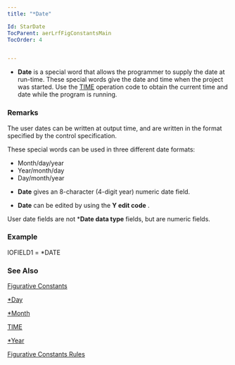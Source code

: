 ```yaml
---
title: "*Date"

Id: StarDate
TocParent: aerLrfFigConstantsMain
TocOrder: 4


---
```


* **Date** is a special word that allows the programmer to supply the date at run-time. These special words give the date and time when the project was started. Use the [TIME](TIME.html) operation code to obtain the current time and date while the program is running. 

### Remarks
The user dates can be written at output time, and are written in the format specified by the control specification. 

These special words can be used in three different date formats: 

- Month/day/year
- Year/month/day
- Day/month/year

* **Date** gives an 8-character (4-digit year) numeric date field. 

* **Date** can be edited by using the **Y edit code** . 

User date fields are not ***Date data type** fields, but are numeric fields. 

### Example
IOFIELD1 = *DATE 

### See Also
[Figurative Constants](ecrLrfFigConstantsMain.html)

[*Day](StarDay.html)

[*Month](StarMonth.html)

[TIME](TIME.html)

[*Year](StarYear.html)

[Figurative Constants Rules](Fig_Constants_Rules.html) 
